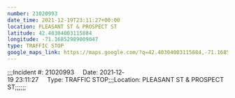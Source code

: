 ```yaml
---
number: 21020993
date_time: 2021-12-19T23:11:27+00:00
location: PLEASANT ST & PROSPECT ST
latitude: 42.40304003115884
longitude: -71.16852989009047
type: TRAFFIC STOP
google_maps_link: https://maps.google.com/?q=42.40304003115884,-71.16852989009047
---
```


;;;Incident #: 21020993     Date: 2021‐12‐19 23:11:27     Type: TRAFFIC STOP;;;Location: PLEASANT ST & PROSPECT ST;;;;;;
